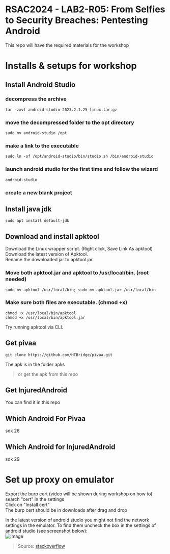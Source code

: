 # RSAC2024 - LAB2-R05​: From Selfies to Security Breaches: Pentesting Android
This repo will have the required materials for the workshop

# Installs & setups for workshop

## Install Android Studio

### decompress the archive

`tar -zxvf android-studio-2023.2.1.25-linux.tar.gz`

### move the decompressed folder to the opt directory

`sudo mv android-studio /opt`

### make a link to the executable

`sudo ln -sf /opt/android-studio/bin/studio.sh /bin/android-studio`

### launch android studio for the first time and follow the wizard

`android-studio`

### create a new blank project

## Install java jdk

`sudo apt install default-jdk`

## Download and install apktool

Download the Linux wrapper script. (Right click, Save Link As apktool)  
Download the latest version of Apktool.  
Rename the downloaded jar to apktool.jar.  

### Move both apktool.jar and apktool to /usr/local/bin. (root needed)

`sudo mv apktool /usr/local/bin; sudo mv apktool.jar /usr/local/bin`  

### Make sure both files are executable. (chmod +x)

`chmod +x /usr/local/bin/apktool`  
`chmod +x /usr/local/bin/apktool.jar`  

Try running apktool via CLI.

## Get pivaa

`git clone https://github.com/HTBridge/pivaa.git`  

The apk is in the folder apks  

> or get the apk from this repo

## Get InjuredAndroid

You can find it in this repo

## Which Android For Pivaa

sdk 26

## Which Android for InjuredAndroid

sdk 29

# Set up proxy on emulator

Export the burp cert (video will be shown during workshop on how to)  
search "cert" in the settings  
Click on "Install cert"  
The burp cert should be in downloads after drag and drop  

In the latest version of android studio you might not find the network settings in the emulator.
To find them uncheck the box in the settings of android studio (see screenshot below):  
![image](https://github.com/CSbyGB/RSAC2024/assets/96747355/d4d7324c-08a6-48b6-be52-71e2ab2f6c8b)

> Source: [stackoverflow](https://stackoverflow.com/questions/70972106/how-to-configure-proxy-in-emulators-in-new-versions-of-android-studio)


